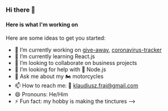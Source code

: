 ### Hi there 👋
#### Here is what I'm working on

Here are some ideas to get you started:

- 🔭 I’m currently working on [give-away](https://give-away-13d62.web.app), [coronavirus-tracker](https://coronavirus-tracker-1ac8b.web.app)
- 🌱 I’m currently learning React.js
- 👯 I’m looking to collaborate on business projects
- 🤔 I’m looking for help with :exploding_head: Node.js
- 💬 Ask me about my :motorcycle: motorcycles 
- 📫 How to reach me: :email: klaudiusz.fraj@gmail.com
- 😄 Pronouns: He/Him
- ⚡ Fun fact: my hobby is making the tinctures
-->

